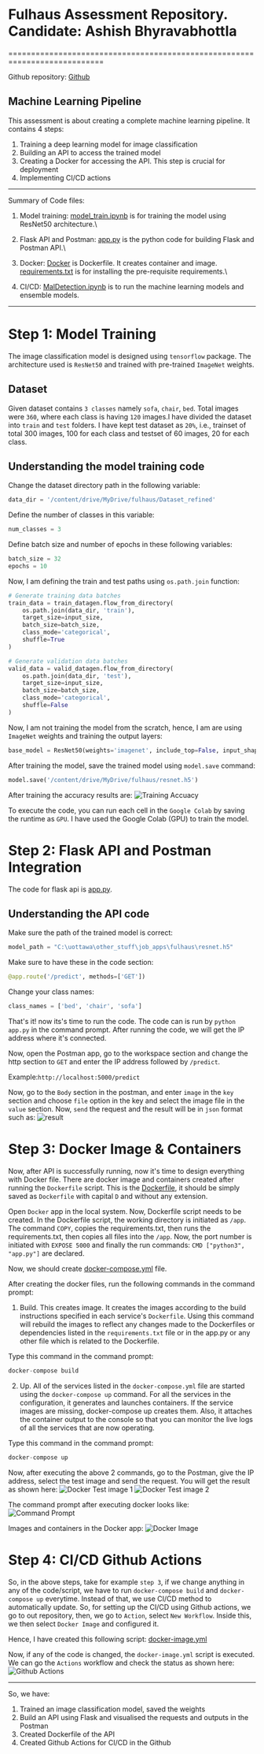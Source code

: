 # Fulhaus Assessment Repository. Candidate: Ashish Bhyravabhottla
===========================================================================

Github repository: [Github](https://github.com/ashish-AIML/fulhaus_assessment)

## Machine Learning Pipeline ##

This assessment is about creating a complete machine learning pipeline. It contains 4 steps:
1. Training a deep learning model for image classification
2. Building an API to access the trained model
3. Creating a Docker for accessing the API. This step is crucial for deployment
4. Implementing CI/CD actions

--------------------------------------------------------------------------
Summary of Code files:
1. Model training:
[model_train.ipynb](https://github.com/ashish-AIML/fulhaus_assessment/blob/main/model_train.ipynb) is for training the model using ResNet50 architecture.\

2. Flask API and Postman:
[app.py](https://github.com/ashish-AIML/fulhaus_assessment/blob/main/app.py) is the python code for building Flask and Postman API.\

3. Docker:
[Docker](https://github.com/ashish-AIML/fulhaus_assessment/blob/main/Dockerfile) is Dockerfile. It creates container and image.\
[requirements.txt](https://github.com/ashish-AIML/fulhaus_assessment/blob/main/requirements.txt) is for installing the pre-requisite requirements.\

4. CI/CD:
[MalDetection.ipynb](https://github.com/Jayshil-Patel/ELG_5271_Project/blob/master/MalDetection.ipynb) is to run the machine learning models and ensemble models.
--------------------------------------------------------------------------


# Step 1: Model Training #

The image classification model is designed using `tensorflow` package. The architecture used is `ResNet50` and trained with pre-trained `ImageNet` weights. 

## Dataset ##
Given dataset contains `3 classes` namely `sofa`, `chair`, `bed`. Total images were `360`, where each class is having `120` images.I have divided the dataset into `train` and `test` folders. I have kept test dataset as `20%`, i.e., trainset of total 300 images, 100 for each class and testset of 60 images, 20 for each class. 

## Understanding the model training code ##

Change the dataset directory path in the following variable: 
```python
data_dir = '/content/drive/MyDrive/fulhaus/Dataset_refined'
```

Define the number of classes in this variable:
```python
num_classes = 3
```

Define batch size and number of epochs in these following variables:
```python
batch_size = 32
epochs = 10
```

Now, I am defining the train and test paths using `os.path.join` function:
```python
# Generate training data batches
train_data = train_datagen.flow_from_directory(
    os.path.join(data_dir, 'train'),
    target_size=input_size,
    batch_size=batch_size,
    class_mode='categorical',
    shuffle=True
)

# Generate validation data batches
valid_data = valid_datagen.flow_from_directory(
    os.path.join(data_dir, 'test'),
    target_size=input_size,
    batch_size=batch_size,
    class_mode='categorical',
    shuffle=False
)
```

Now, I am not training the model from the scratch, hence, I am are using `ImageNet` weights and training the output layers:
```python
base_model = ResNet50(weights='imagenet', include_top=False, input_shape=input_size+(3,))
```

After training the model, save the trained model using `model.save` command:
```python
model.save('/content/drive/MyDrive/fulhaus/resnet.h5')
```

After training the accuracy results are:
![Training Accuacy](https://github.com/ashish-AIML/fulhaus_assessment/blob/main/training.png)

To execute the code, you can run each cell in the `Google Colab` by saving the runtime as `GPU`. I have used the Google Colab (GPU) to train the model. 

# Step 2: Flask API and Postman Integration #

The code for flask api is [app.py](https://github.com/ashish-AIML/fulhaus_assessment/blob/main/app.py). 

## Understanding the API code ##

Make sure the path of the trained model is correct: 
```python
model_path = "C:\uottawa\other_stuff\job_apps\fulhaus\resnet.h5"
```
Make sure to have these in the code section:
```python
@app.route('/predict', methods=['GET'])
```

Change your class names:
```python
class_names = ['bed', 'chair', 'sofa'] 
```

That's it! now its's time to run the code. The code can is run by `python app.py` in the command prompt. After running the code, we will get the IP address where it's connected.

Now, open the Postman app, go to the workspace section and change the http section to `GET` and enter the IP address followed by `/predict`. 

Example:`http://localhost:5000/predict`

Now, go to the `Body` section in the postman, and enter `image` in the `key` section and choose `file` option in the key and select the image file in the `value` section. Now, `send` the request and the result will be in `json` format such as:
![result](https://github.com/ashish-AIML/fulhaus_assessment/blob/main/json_results.png)

# Step 3: Docker Image & Containers #

Now, after API is successfully running, now it's time to design everything with Docker file. There are docker image and containers created after running the `Dockerfile` script. This is the [Dockerfile](https://github.com/ashish-AIML/fulhaus_assessment/blob/main/Dockerfile), it should be simply saved as `Dockerfile` with capital `D` and without any extension. 

Open `Docker` app in the local system. Now, Dockerfile script needs to be created. In the Dockerfile script, the working directory is initiated as `/app`. The command `COPY`, copies the requirements.txt, then runs the requirements.txt, then copies all files into the `/app`. Now, the port number is initiated with `EXPOSE 5000` and finally the run commands: `CMD ["python3", "app.py"]` are declared. 

Now, we should create [docker-compose.yml](https://github.com/ashish-AIML/fulhaus_assessment/blob/main/docker-compose.yml) file.

After creating the docker files, run the following commands in the command prompt:

1. Build. This creates image. It creates the images according to the build instructions specified in each service's `Dockerfile`. Using this command will rebuild the images to reflect any changes made to the Dockerfiles or dependencies listed in the `requirements.txt` file or in the app.py or any other file which is related to the Dockerfile. 

Type this command in the command prompt:
```python
docker-compose build
```

2. Up. All of the services listed in the `docker-compose.yml` file are started using the `docker-compose up` command. For all the services in the configuration, it generates and launches containers. If the service images are missing, docker-compose up creates them. Also, it attaches the container output to the console so that you can monitor the live logs of all the services that are now operating.

Type this command in the command prompt:
```python
docker-compose up
```

Now, after executing the above 2 commands, go to the Postman, give the IP address, select the test image and send the request. You will get the result as shown here:
![Docker Test image 1](https://github.com/ashish-AIML/fulhaus_assessment/blob/main/docker_test1.png)
![Docker Test image 2](https://github.com/ashish-AIML/fulhaus_assessment/blob/main/docker_test2.png)

The command prompt after executing docker looks like:
![Command Prompt](https://github.com/ashish-AIML/fulhaus_assessment/blob/main/docker_cmd_output.png)

Images and containers in the Docker app:
![Docker Image](https://github.com/ashish-AIML/fulhaus_assessment/blob/main/docker_image.png)

# Step 4: CI/CD Github Actions #

So, in the above steps, take for example `step 3`, if we change anything in any of the code/script, we have to run `docker-compose build` and `docker-compose up` everytime. Instead of that, we use CI/CD method to automatically update. So, for setting up the CI/CD using Github actions, we go to out repository, then, we go to `Action`, select `New Workflow`. Inside this, we then select `Docker Image` and configured it. 

Hence, I have created this following script: [docker-image.yml](https://github.com/ashish-AIML/fulhaus_assessment/blob/main/.github/workflows/docker-image.yml)

Now, if any of the code is changed, the `docker-image.yml` script is executed. We can go the `Actions` workflow and check the status as shown here:
![Github Actions](https://github.com/ashish-AIML/fulhaus_assessment/blob/main/actions.png)


--------------------------------------------------------------------------

So, we have:
1. Trained an image classification model, saved the weights
2. Build an API using Flask and visualised the requests and outputs in the Postman
3. Created Dockerfile of the API
4. Created Github Actions for CI/CD in the Github